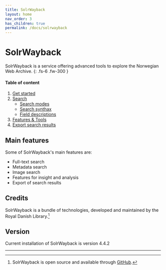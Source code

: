 ```yaml
---
title: SolrWayback
layout: home
nav_order: 3
has_children: true
permalink: /docs/solrwayback
---
```


# SolrWayback

SolrWayback is a service offering advanced tools to explore the Norwegian Web Archive.
{: .fs-6 .fw-300 }

#### Table of content
1. [Get started](./solrwayback/get-started)
2. [Search](./solrwayback/search)
    - [Search modes](./solrwayback/search/search-modes)
    - [Search synthax](./solrwayback/search/search-synthax)
    - [Field descriptions](./solrwayback/search/fields)
3. [Features & Tools](./solrwayback/features)
4. [Export search results](./solrwayback/export)


## Main features
Some of SolrWayback's main features are:
- Full-text search
- Metadata search
- Image search
- Features for insight and analysis
- Export of search results

## Credits
SolrWayback is a bundle of technologies, developed and maintained by the Royal Danish Library.[^1]

## Version
Current installation of SolrWayback is version 4.4.2

----

[^1]: SolrWayback is open source and available through [GitHub](https://github.com/netarchivesuite/solrwayback/).